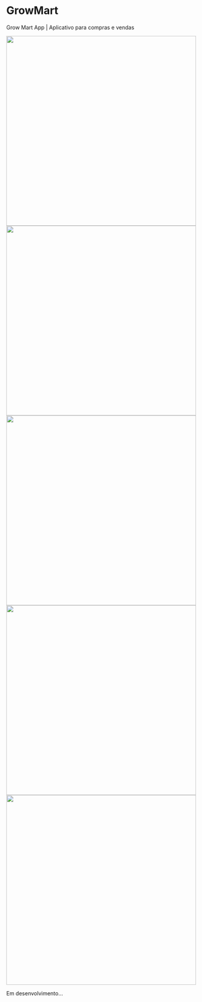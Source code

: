 # GrowMart
Grow Mart App | Aplicativo para compras e vendas

<img src="https://user-images.githubusercontent.com/79378229/186217504-5e21aac9-ad47-447e-a18e-5d8bf9cdeeaf.png" height="500"> <img src="https://user-images.githubusercontent.com/79378229/186217073-29014a88-29af-4de7-88a2-fdf8d31bff4f.png" height="500"> <img src="https://user-images.githubusercontent.com/79378229/191037151-f57ccb2e-3b6f-4a0a-b320-7ae5f0d4f339.png" height="500"> <img src="https://user-images.githubusercontent.com/79378229/191036948-49e88d30-a47a-4744-aa17-7483466920ea.png" height="500"> <img src="https://user-images.githubusercontent.com/79378229/191037314-de8c216b-4ed8-45b8-94a0-6f5d9d01c78f.png" height="500">


Em desenvolvimento...

